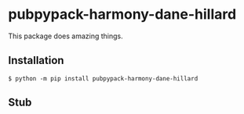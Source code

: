 # pubpypack-harmony-dane-hillard

This package does amazing things.

## Installation

```shell
$ python -m pip install pubpypack-harmony-dane-hillard
```

## Stub